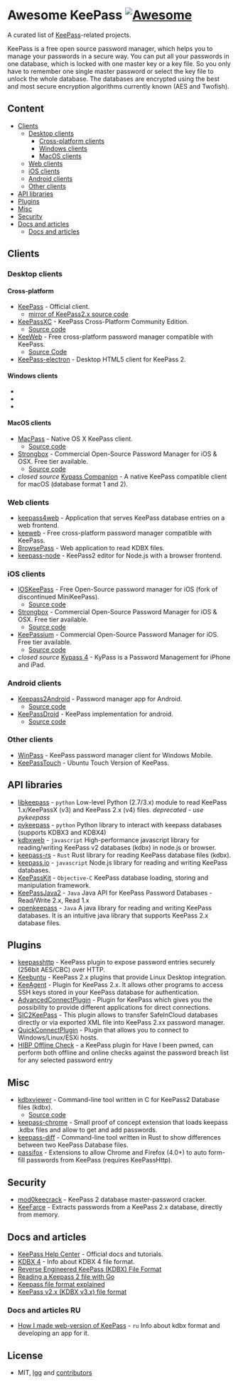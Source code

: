# Awesome KeePass [![Awesome](https://cdn.rawgit.com/sindresorhus/awesome/d7305f38d29fed78fa85652e3a63e154dd8e8829/media/badge.svg)](https://github.com/sindresorhus/awesome)

A curated list of [KeePass](https://keepass.info/)-related projects.

KeePass is a free open source password manager, which helps you to manage your passwords in a secure way. You can put all your passwords in one database, which is locked with one master key or a key file. So you only have to remember one single master password or select the key file to unlock the whole database. The databases are encrypted using the best and most secure encryption algorithms currently known (AES and Twofish).

## Content

* [Clients](#clients)
    * [Desktop clients](#desktop-clients)
        * [Cross-platform clients](#сross-platform)
        * [Windows clients](#windows-clients)
        * [MacOS clients](#macos-clients)
    * [Web clients](#web-clients)
    * [iOS clients](#ios-clients)
    * [Android clients](#android-clients)
    * [Other clients](#other-clients)
* [API libraries](#api-libraries)
* [Plugins](#plugins)
* [Misc](#misc)
* [Security](#security)
* [Docs and articles](#docs-and-articles)
    * [Docs and articles](#docs-and-articles-ru)

## Clients

### Desktop clients

#### Cross-platform

* [KeePass](https://sourceforge.net/projects/keepass/) - Official client.
    * [mirror of KeePass2.x source code](https://github.com/dlech/KeePass2.x)
* [KeePassXC](https://keepassxc.org/) - KeePass Cross-Platform Community Edition.
    * [Source code](https://github.com/keepassxreboot/keepassxc)
* [KeeWeb](https://keeweb.info/) - Free cross-platform password manager compatible with KeePass.
    * [Source Code](https://github.com/keeweb/keeweb)
* [KeePass-electron](https://github.com/IlyaPomaskin/KeePass-electron) - Desktop HTML5 client for KeePass 2.

#### Windows clients

* []()
* []()
* []()

#### MacOS clients

* [MacPass](https://mstarke.github.io/MacPass/) - Native OS X KeePass client.
    * [Source code](https://github.com/mstarke/MacPass)
* [Strongbox](https://strongboxsafe.com/) - Commercial Open-Source Password Manager for iOS & OSX. Free tier available.
    * [Source code](https://github.com/strongbox-password-safe/Strongbox)
* *closed source* [Kypass Companion](http://www.kyuran.be/software/kypass4mac/) - A native KeePass compatible client for macOS (database format 1 and 2).

### Web clients

* [keepass4web](https://github.com/lixmal/keepass4web/) - Application that serves KeePass database entries on a web frontend.
* [keeweb](https://github.com/keeweb/keeweb) - Free cross-platform password manager compatible with KeePass.
* [BrowsePass](https://bitbucket.org/namn/browsepass/overview) - Web application to read KDBX files.
* [keepass-node](https://github.com/gesellix/keepass-node) - KeePass2 editor for Node.js with a browser frontend.

### iOS clients

* [IOSKeePass](https://apps.apple.com/us/app/ioskeepass/id1516678863) - Free Open-Source password manager for iOS (fork of discontinued MiniKeePass).
    * [Source code](https://github.com/FrankHausmann/IOSKeePass)
* [Strongbox](https://strongboxsafe.com/) - Commercial Open-Source Password Manager for iOS & OSX. Free tier available.
    * [Source code](https://github.com/strongbox-password-safe/Strongbox)
* [KeePassium](https://keepassium.com/) - Commercial Open-Source Password Manager for iOS. Free tier available.
    * [Source code](https://github.com/keepassium/KeePassium)
* *closed source* [Kypass 4](http://www.kyuran.be/software/kypass/) - KyPass is a Password Management for iPhone and iPad.

### Android clients

* [Keepass2Android](https://play.google.com/store/apps/details?id=keepass2android.keepass2android) - Password manager app for Android.
    * [Source code](https://github.com/PhilippC/keepass2android)
* [KeePassDroid](https://play.google.com/store/apps/details?id=com.android.keepass) - KeePass implementation for android.
    * [Source code](https://github.com/bpellin/keepassdroid)

### Other clients

* [WinPass](https://github.com/gkardava/WinPass) - KeePass password manager client for Windows Mobile.
* [KeePassTouch](https://github.com/DannyGB/KeePassTouch) - Ubuntu Touch Version of KeePass.

## API libraries

* [libkeepass](https://github.com/libkeepass/libkeepass) - `python` Low-level Python (2.7/3.x) module to read KeePass 1.x/KeePassX (v3) and KeePass 2.x (v4) files. *deprecated - use pykeepass*
* [pykeepass](https://github.com/libkeepass/pykeepass) - `python` Python library to interact with keepass databases (supports KDBX3 and KDBX4) 
* [kdbxweb](https://github.com/keeweb/kdbxweb) - `javascript` High-performance javascript library for reading/writing KeePass v2 databases (kdbx) in node.js or browser.
* [keepass-rs](https://github.com/sseemayer/keepass-rs) - `Rust` Rust library for reading KeePass database files (kdbx).
* [keepass.io](https://github.com/snapserv/keepass.io) - `javascript` Node.js library for reading and writing KeePass databases.
* [KeePassKit](https://github.com/MacPass/KeePassKit) - `Objective-C` KeePass database loading, storing and manipulation framework.
* [KeePassJava2](https://github.com/jorabin/KeePassJava2) - `Java` Java API for KeePass Password Databases - Read/Write 2.x, Read 1.x
* [openkeepass](https://github.com/cternes/openkeepass) - `Java` A java library for reading and writing KeePass databases. It is an intuitive java library that supports KeePass 2.x database files.

## Plugins

* [keepasshttp](https://github.com/pfn/keepasshttp/) - KeePass plugin to expose password entries securely (256bit AES/CBC) over HTTP.
* [Keebuntu](https://github.com/dlech/Keebuntu) - KeePass 2.x plugins that provide Linux Desktop integration.
* [KeeAgent](https://github.com/dlech/KeeAgent) - Plugin for KeePass 2.x. It allows other programs to access SSH keys stored in your KeePass database for authentication.
* [AdvancedConnectPlugin](https://github.com/aalbng/AdvancedConnectPlugin) - Plugin for KeePass which gives you the possibility to provide different applications for direct connections.
* [SIC2KeePass](https://github.com/Alezy80/SIC2KeePass) - This plugin allows to transfer SafeInCloud databases directly or via exported XML file into KeePass 2.xx password manager.
* [QuickConnectPlugin](https://github.com/cristianst85/QuickConnectPlugin) - Plugin that allows you to connect to Windows/Linux/ESXi hosts.
* [HIBP Offline Check](https://github.com/mihaifm/HIBPOfflineCheck) - a KeePass plugin for Have I been pwned, can perform both offline and online checks against the password breach list for any selected password entry

## Misc

* [kdbxviewer](http://max-weller.github.io/kdbx-viewer/) - Command-line tool written in C for KeePass2 Database files (kdbx).
    * [Source code](https://github.com/max-weller/kdbxviewer)
* [keepass-chrome](https://github.com/btd/keepass-chrome) - Small proof of concept extension that loads keepass .kdbx files and allow to get and add passwords.
* [keepass-diff](https://github.com/Narigo/keepass-diff) - Command-line tool written in Rust to show differences between two KeePass Database files.
* [passifox](https://github.com/pfn/passifox) - Extensions to allow Chrome and Firefox (4.0+) to auto form-fill passwords from KeePass (requires KeePassHttp).

## Security

* [mod0keecrack](https://github.com/devio/mod0keecrack) - KeePass 2 database master-password cracker.
* [KeeFarce](https://github.com/denandz/KeeFarce) - Extracts passwords from a KeePass 2.x database, directly from memory.

## Docs and articles

* [KeePass Help Center](https://keepass.info/help/base/index.html) - Official docs and tutorials.
* [KDBX 4](https://keepass.info/help/kb/kdbx_4.html) - Info about KDBX 4 file format.
* [Reverse Engineered KeePass (KDBX) File Format](https://max-weller.github.io/kdbx-viewer/kdbx_format.html)
* [Reading a Keepass 2 file with Go](https://www.sysorchestra.com/2015/06/20/reading-a-keepass-file-from-go/)
* [Keepass file format explained](https://gist.github.com/lgg/e6ccc6e212d18dd2ecd8a8c116fb1e45)
* [KeePass v2.x (KDBX v3.x) file format](https://gist.github.com/msmuenchen/9318327)

### Docs and articles RU

* [How I made web-version of KeePass](https://habrahabr.ru/post/269895/) - `ru` Info about kdbx format and developing an app for it.

## License

* MIT, [lgg](https://github.com/lgg) and [contributors](https://github.com/lgg/awesome-keepass/graphs/contributors)   
